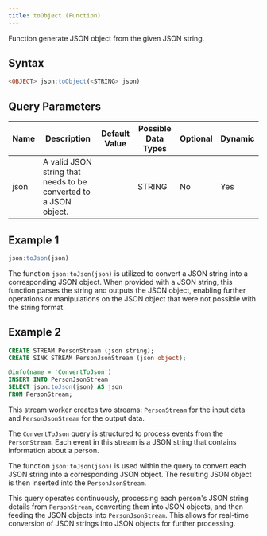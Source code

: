 ```yaml
---
title: toObject (Function)
---
```


Function generate JSON object from the given JSON string.

## Syntax

```sql
<OBJECT> json:toObject(<STRING> json)
```

## Query Parameters

| Name | Description   | Default Value | Possible Data Types | Optional | Dynamic |
|------|---------------|---------------|---------------------|----------|---------|
| json | A valid JSON string that needs to be converted to a JSON object. |       | STRING    | No       | Yes     |

## Example 1

```sql
json:toJson(json)
```

The function `json:toJson(json)` is utilized to convert a JSON string into a corresponding JSON object. When provided with a JSON string, this function parses the string and outputs the JSON object, enabling further operations or manipulations on the JSON object that were not possible with the string format.

## Example 2

```sql
CREATE STREAM PersonStream (json string);
CREATE SINK STREAM PersonJsonStream (json object);

@info(name = 'ConvertToJson')
INSERT INTO PersonJsonStream
SELECT json:toJson(json) AS json
FROM PersonStream;
```

This stream worker creates two streams: `PersonStream` for the input data and `PersonJsonStream` for the output data.

The `ConvertToJson` query is structured to process events from the `PersonStream`. Each event in this stream is a JSON string that contains information about a person.

The function `json:toJson(json)` is used within the query to convert each JSON string into a corresponding JSON object. The resulting JSON object is then inserted into the `PersonJsonStream`.

This query operates continuously, processing each person's JSON string details from `PersonStream`, converting them into JSON objects, and then feeding the JSON objects into `PersonJsonStream`. This allows for real-time conversion of JSON strings into JSON objects for further processing.
